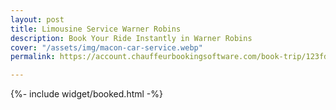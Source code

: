 ```yaml
---
layout: post
title: Limousine Service Warner Robins
description: Book Your Ride Instantly in Warner Robins
cover: "/assets/img/macon-car-service.webp"
permalink: https://account.chauffeurbookingsoftware.com/book-trip/123fd7f0-ff6c-4a9d-80fb-05c694c9ed03/#/

---
```

{%- include widget/booked.html -%}